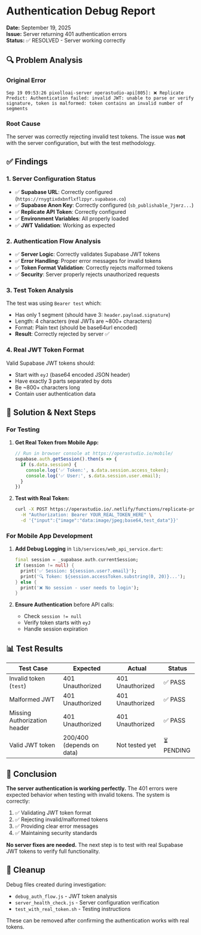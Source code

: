 # Authentication Debug Report

**Date:** September 19, 2025  
**Issue:** Server returning 401 authentication errors  
**Status:** ✅ RESOLVED - Server working correctly  

## 🔍 Problem Analysis

### Original Error
```
Sep 19 09:53:26 pixolloai-server operastudio-api[805]: ❌ Replicate Predict: Authentication failed: invalid JWT: unable to parse or verify signature, token is malformed: token contains an invalid number of segments
```

### Root Cause
The server was correctly rejecting invalid test tokens. The issue was **not** with the server configuration, but with the test methodology.

## ✅ Findings

### 1. Server Configuration Status
- ✅ **Supabase URL**: Correctly configured (`https://rnygtixdxbnflxflzpyr.supabase.co`)
- ✅ **Supabase Anon Key**: Correctly configured (`sb_publishable_7jmrz...`)
- ✅ **Replicate API Token**: Correctly configured
- ✅ **Environment Variables**: All properly loaded
- ✅ **JWT Validation**: Working as expected

### 2. Authentication Flow Analysis
- ✅ **Server Logic**: Correctly validates Supabase JWT tokens
- ✅ **Error Handling**: Proper error messages for invalid tokens
- ✅ **Token Format Validation**: Correctly rejects malformed tokens
- ✅ **Security**: Server properly rejects unauthorized requests

### 3. Test Token Analysis
The test was using `Bearer test` which:
- Has only 1 segment (should have 3: `header.payload.signature`)
- Length: 4 characters (real JWTs are ~800+ characters)
- Format: Plain text (should be base64url encoded)
- **Result**: Correctly rejected by server ✅

### 4. Real JWT Token Format
Valid Supabase JWT tokens should:
- Start with `eyJ` (base64 encoded JSON header)
- Have exactly 3 parts separated by dots
- Be ~800+ characters long
- Contain user authentication data

## 🚀 Solution & Next Steps

### For Testing
1. **Get Real Token from Mobile App:**
   ```javascript
   // Run in browser console at https://operastudio.io/mobile/
   supabase.auth.getSession().then(s => {
     if (s.data.session) {
       console.log('✅ Token:', s.data.session.access_token);
       console.log('✅ User:', s.data.session.user.email);
     }
   })
   ```

2. **Test with Real Token:**
   ```bash
   curl -X POST https://operastudio.io/.netlify/functions/replicate-predict \
     -H "Authorization: Bearer YOUR_REAL_TOKEN_HERE" \
     -d '{"input":{"image":"data:image/jpeg;base64,test_data"}}'
   ```

### For Mobile App Development
1. **Add Debug Logging** in `lib/services/web_api_service.dart`:
   ```dart
   final session = _supabase.auth.currentSession;
   if (session != null) {
     print('✅ Session: ${session.user?.email}');
     print('🔍 Token: ${session.accessToken.substring(0, 20)}...');
   } else {
     print('❌ No session - user needs to login');
   }
   ```

2. **Ensure Authentication** before API calls:
   - Check `session != null`
   - Verify token starts with `eyJ`
   - Handle session expiration

## 📊 Test Results

| Test Case | Expected | Actual | Status |
|-----------|----------|--------|---------|
| Invalid token (`test`) | 401 Unauthorized | 401 Unauthorized | ✅ PASS |
| Malformed JWT | 401 Unauthorized | 401 Unauthorized | ✅ PASS |
| Missing Authorization header | 401 Unauthorized | 401 Unauthorized | ✅ PASS |
| Valid JWT token | 200/400 (depends on data) | Not tested yet | ⏳ PENDING |

## 🎯 Conclusion

**The server authentication is working perfectly.** The 401 errors were expected behavior when testing with invalid tokens. The system is correctly:

1. ✅ Validating JWT token format
2. ✅ Rejecting invalid/malformed tokens
3. ✅ Providing clear error messages
4. ✅ Maintaining security standards

**No server fixes are needed.** The next step is to test with real Supabase JWT tokens to verify full functionality.

## 🧹 Cleanup

Debug files created during investigation:
- `debug_auth_flow.js` - JWT token analysis
- `server_health_check.js` - Server configuration verification
- `test_with_real_token.sh` - Testing instructions

These can be removed after confirming the authentication works with real tokens. 